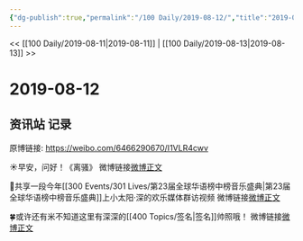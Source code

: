 ```yaml
---
{"dg-publish":true,"permalink":"/100 Daily/2019-08-12/","title":"2019-08-12","created":"2023-03-27T20:38:26.060+08:00","updated":"2023-03-27T20:39:22.613+08:00"}
---
```



<< [[100 Daily/2019-08-11\|2019-08-11]] | [[100 Daily/2019-08-13\|2019-08-13]] >>

# 2019-08-12

## 资讯站 记录

原博链接: https://weibo.com/6466290670/I1VLR4cwv

☀️早安，问好！《离骚》
微博链接[微博正文](https://m.weibo.cn/6466290670/4404374438197258)

🌱共享一段今年[[300 Events/301 Lives/第23届全球华语榜中榜音乐盛典\|第23届全球华语榜中榜音乐盛典]]上小太阳·深的欢乐媒体群访视频
微博链接[微博正文](https://m.weibo.cn/6466290670/4404435835272406)

🍀或许还有米不知道这里有深深的[[400 Topics/签名\|签名]]帅照哦！
微博链接[微博正文](https://m.weibo.cn/6466290670/4404525345601230)
